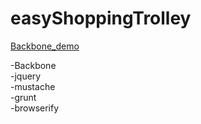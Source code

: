 # easyShoppingTrolley
<a href="http://qingmingsang.github.io/backbone_shopcar_demo/app.html">Backbone_demo</a>

-Backbone <br>
-jquery <br>
-mustache <br>
-grunt  <br>
-browserify <br>
